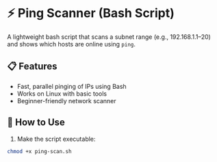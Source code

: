 # ⚡ Ping Scanner (Bash Script)

A lightweight bash script that scans a subnet range (e.g., 192.168.1.1–20) and shows which hosts are online using `ping`.

## 📋 Features
- Fast, parallel pinging of IPs using Bash
- Works on Linux with basic tools
- Beginner-friendly network scanner

## 🚀 How to Use

1. Make the script executable:
```bash
chmod +x ping-scan.sh
